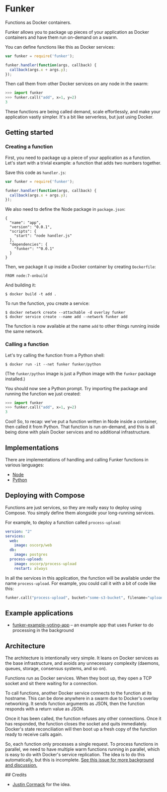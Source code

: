 # Funker

Functions as Docker containers.

Funker allows you to package up pieces of your application as Docker containers and have them run on-demand on a swarm.

You can define functions like this as Docker services:

```javascript
var funker = require('funker');

funker.handler(function(args, callback) {
  callback(args.x + args.y);
});
```

Then call them from other Docker services on any node in the swarm:

```python
>>> import funker
>>> funker.call("add", x=1, y=2)
3
```

These functions are being called demand, scale effortlessly, and make your application vastly simpler. It's a bit like serverless, but just using Docker.

## Getting started

### Creating a function

First, you need to package up a piece of your application as a function. Let's start with a trivial example: a function that adds two numbers together.

Save this code as `handler.js`:

```javascript
var funker = require('funker');

funker.handler(function(args, callback) {
  callback(args.x + args.y);
});
```

We also need to define the Node package in `package.json`:

```
{
  "name": "app",
  "version": "0.0.1",
  "scripts": {
    "start": "node handler.js"
  },
  "dependencies": {
    "funker": "^0.0.1"
  }
}
```

Then, we package it up inside a Docker container by creating `Dockerfile`:

```
FROM node:7-onbuild
```

And building it:

```
$ docker build -t add .
```

To run the function, you create a service:

```
$ docker network create --attachable -d overlay funker
$ docker service create --name add --network funker add
```

The function is now available at the name `add` to other things running inside the same network.

### Calling a function

Let's try calling the function from a Python shell:

```
$ docker run -it --net funker funker/python
```

(The `funker/python` image is just a Python image with the `funker` package installed.)

You should now see a Python prompt. Try importing the package and running the function we just created:

```python
>>> import funker
>>> funker.call("add", x=1, y=2)
3
```

Cool! So, to recap: we've put a function written in Node inside a container, then called it from Python. That function is run on-demand, and this is all being done with plain Docker services and no additional infrastructure.

## Implementations

There are implementations of handling and calling Funker functions in various languages:

- [Node](https://github.com/bfirsh/funker-node)
- [Python](https://github.com/bfirsh/funker-python)

## Deploying with Compose

Functions are just services, so they are really easy to deploy using Compose. You simply define them alongside your long-running services.

For example, to deploy a function called `process-upload`:

```yaml
version: "2"
services:
  web:
    image: oscorp/web
  db:
    image: postgres
  process-upload:
    image: oscorp/process-upload
    restart: always
```

In all the services in this application, the function will be available under the name `process-upload`. For example, you could call it with a bit of code like this:

```python
funker.call("process-upload", bucket="some-s3-bucket", filename="upload.jpg")
```

## Example applications

- [funker-example-voting-app](https://github.com/bfirsh/funker-example-voting-app) – an example app that uses Funker to do processing in the background

## Architecture

The architecture is intentionally very simple. It leans on Docker services as the base infrastructure, and avoids any unnecessary complexity (daemons, queues, storage, consensus systems, and so on).

Functions run as Docker services. When they boot up, they open a TCP socket and sit there waiting for a connection.

To call functions, another Docker service connects to the function at its hostname. This can be done anywhere in a swarm due to Docker's overlay networking. It sends function arguments as JSON, then the function responds with a return value as JSON.

Once it has been called, the function refuses any other connections. Once it has responded, the function closes the socket and quits immediately. Docker's state reconciliation will then boot up a fresh copy of the function ready to receive calls again.

So, each function only processes a single request. To process functions in parallel, we need to have multiple warm functions running in parallel, which is easy to do with Docker's service replication. The idea is to do this automatically, but this is incomplete. [See this issue for more background and discussion.](https://github.com/bfirsh/funker/issues/4)

## Credits

- [Justin Cormack](https://github.com/justincormack) for the idea.
